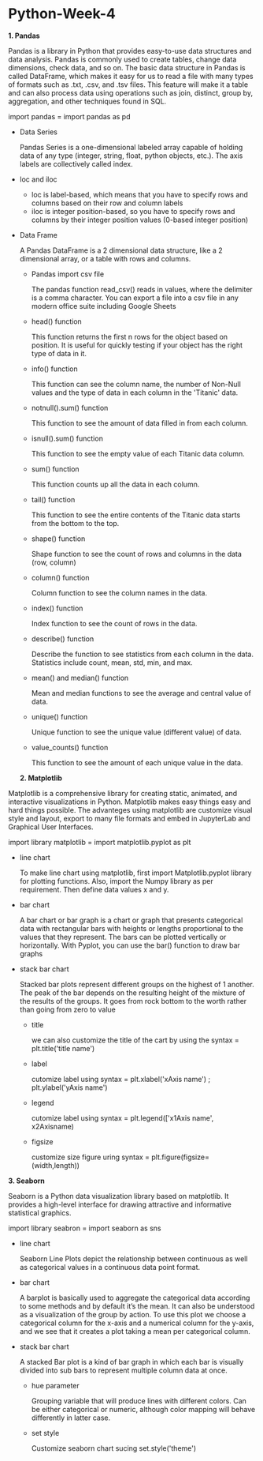 # Python-Week-4
**1. Pandas**

Pandas is a library in Python that provides easy-to-use data structures and data analysis. Pandas is commonly used to create tables, change data dimensions, check data, and so on. The basic data structure in Pandas is called DataFrame, which makes it easy for us to read a file with many types of formats such as .txt, .csv, and .tsv files. This feature will make it a table and can also process data using operations such as join, distinct, group by, aggregation, and other techniques found in SQL.

import pandas = import pandas as pd

- Data Series

   Pandas Series is a one-dimensional labeled array capable of holding data of any type (integer, string, float, python objects, etc.). The axis labels are collectively   called index.
 
- loc and iloc
   * loc is label-based, which means that you have to specify rows and columns based on their row and column labels
   * iloc is integer position-based, so you have to specify rows and columns by their integer position values (0-based integer position)

- Data Frame

   A Pandas DataFrame is a 2 dimensional data structure, like a 2 dimensional array, or a table with rows and columns.

   * Pandas import csv file

     The pandas function read_csv() reads in values, where the delimiter is a comma character. You can export a file into a csv file in any modern office suite including Google Sheets

   * head() function
  
     This function returns the first n rows for the object based on position. It is useful for quickly testing if your object has the right type of data in it.
   
   * info() function
   
     This function can see the column name, the number of Non-Null values and the type of data in each column in the 'Titanic' data.
   
   * notnull().sum() function
   
     This function to see the amount of data filled in from each column.
     
   * isnull().sum() function
     
     This function to see the empty value of each Titanic data column.
    
   * sum() function

     This function counts up all the data in each column.
     
   * tail() function
   
     This function to see the entire contents of the Titanic data starts from the bottom to the top.
     
   * shape() function
   
     Shape function to see the count of rows and columns in the data (row, column)
     
   * column() function
   
     Column function to see the column names in the data.
     
   * index() function
   
     Index function to see the count of rows in the data.
     
   * describe() function
   
     Describe the function to see statistics from each column in the data. Statistics include count, mean, std, min, and max.
     
   * mean() and median() function
   
     Mean and median functions to see the average and central value of data.
     
   * unique() function
   
     Unique function to see the unique value (different value) of data.
     
   * value_counts() function

     This function to see the amount of each unique value in the data.
  
  **2. Matplotlib**
  
Matplotlib is a comprehensive library for creating static, animated, and interactive visualizations in Python. Matplotlib makes easy things easy and hard things possible. The advanteges using matplotlib are customize visual style and layout, export to many file formats and embed in JupyterLab and Graphical User Interfaces.

import library matplotlib = import matplotlib.pyplot as plt

- line chart

   To make line chart using matplotlib, first import Matplotlib.pyplot library for plotting functions. Also, import the Numpy library as per requirement. Then define data values x and y. 

- bar chart

   A bar chart or bar graph is a chart or graph that presents categorical data with rectangular bars with heights or lengths proportional to the values that they represent. The bars can be plotted vertically or horizontally. With Pyplot, you can use the bar() function to draw bar graphs

- stack bar chart

   Stacked bar plots represent different groups on the highest of 1 another. The peak of the bar depends on the resulting height of the mixture of the results of the groups. It goes from rock bottom to the worth rather than going from zero to value
   
   * title
      
      we can also customize the title of the cart by using the syntax = plt.title('title name')
    
   * label
   
      cutomize label using syntax = plt.xlabel('xAxis name') ; plt.ylabel('yAxis name')
      
   * legend
   
      cutomize label using syntax = plt.legend(['x1Axis name', x2Axisname)
      
   * figsize
   
      customize size figure uring syntax = plt.figure(figsize=(width,length))
  
**3. Seaborn**
  
Seaborn is a Python data visualization library based on matplotlib. It provides a high-level interface for drawing attractive and informative statistical graphics.

import library seabron = import seaborn as sns

- line chart

   Seaborn Line Plots depict the relationship between continuous as well as categorical values in a continuous data point format.

- bar chart

   A barplot is basically used to aggregate the categorical data according to some methods and by default it’s the mean. It can also be understood as a visualization of the group by action. To use this plot we choose a categorical column for the x-axis and a numerical column for the y-axis, and we see that it creates a plot taking a mean per categorical column.
   
- stack bar chart

   A stacked Bar plot is a kind of bar graph in which each bar is visually divided into sub bars to represent multiple column data at once. 
   
   * hue parameter
   
     Grouping variable that will produce lines with different colors. Can be either categorical or numeric, although color mapping will behave differently in latter case.
    
   * set style
   
      Customize seaborn chart sucing set.style('theme')
    

   
